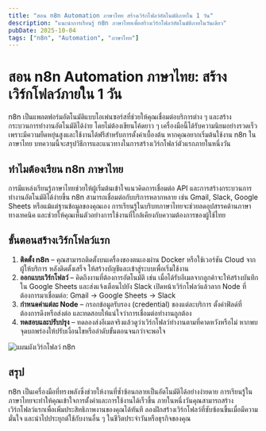 ```yaml
---
title: "สอน n8n Automation ภาษาไทย สร้างเวิร์กโฟลว์อัตโนมัติภายใน 1 วัน"
description: "แนะนำการเรียนรู้ n8n ภาษาไทยเพื่อสร้างเวิร์กโฟลว์อัตโนมัติภายในวันเดียว"
pubDate: 2025-10-04
tags: ["n8n", "Automation", "ภาษาไทย"]
---
```


# สอน n8n Automation ภาษาไทย: สร้างเวิร์กโฟลว์ภายใน 1 วัน

n8n เป็นแพลตฟอร์มอัตโนมัติแบบโอเพ่นซอร์สที่ช่วยให้คุณเชื่อมต่อบริการต่าง ๆ และสร้างกระบวนการทำงานอัตโนมัติได้ง่าย โดยไม่ต้องเขียนโค้ดยาว ๆ เครื่องมือนี้ได้รับความนิยมอย่างรวดเร็วเพราะมีความยืดหยุ่นสูงและใช้งานได้ฟรีสำหรับการตั้งค่าเบื้องต้น หากคุณอยากเริ่มต้นใช้งาน n8n ในภาษาไทย บทความนี้จะสรุปวิธีการและแนวทางในการสร้างเวิร์กโฟลว์ตัวแรกภายในหนึ่งวัน

## ทำไมต้องเรียน n8n ภาษาไทย

การมีแหล่งเรียนรู้ภาษาไทยช่วยให้ผู้เริ่มต้นเข้าใจแนวคิดการเชื่อมต่อ API และการสร้างกระบวนการทำงานอัตโนมัติได้ง่ายขึ้น n8n สามารถเชื่อมต่อกับบริการหลากหลาย เช่น Gmail, Slack, Google Sheets หรือแม้แต่ฐานข้อมูลของคุณเอง การเรียนรู้ในบริบทภาษาไทยจะช่วยลดอุปสรรคด้านภาษาทางเทคนิค และช่วยให้คุณเห็นตัวอย่างการใช้งานที่ใกล้เคียงกับความต้องการของผู้ใช้ไทย

## ขั้นตอนสร้างเวิร์กโฟลว์แรก

1. **ติดตั้ง n8n** – คุณสามารถติดตั้งบนเครื่องของตนเองผ่าน Docker หรือใช้เวอร์ชัน Cloud จากผู้ให้บริการ หลังติดตั้งเสร็จ ให้สร้างบัญชีและเข้าสู่ระบบเพื่อเริ่มใช้งาน
2. **ออกแบบเวิร์กโฟลว์** – คิดถึงงานที่ต้องการอัตโนมัติ เช่น เมื่อได้รับอีเมลจากลูกค้าจะให้สร้างบันทึกใน Google Sheets และส่งแจ้งเตือนไปยัง Slack เปิดหน้าเวิร์กโฟลว์แล้วลาก Node ที่ต้องการมาเชื่อมต่อ: Gmail -> Google Sheets -> Slack
3. **กำหนดค่าแต่ละ Node** – กรอกข้อมูลรับรอง (credential) ของแต่ละบริการ ตั้งค่าฟิลด์ที่ต้องการดึงหรือส่งต่อ และทดสอบให้แน่ใจว่าการเชื่อมต่อทำงานถูกต้อง
4. **ทดสอบและปรับปรุง** – ทดลองส่งอีเมลจริงแล้วดูว่าเวิร์กโฟลว์ทำงานตามที่คาดหวังหรือไม่ หากพบจุดบกพร่องให้ปรับเงื่อนไขหรือลำดับขั้นตอนจนกว่าจะพอใจ

![แผนผังเวิร์กโฟลว์ n8n](../images/n8n-workflow-diagram.jpg "ตัวอย่างเวิร์กโฟลว์ n8n เชื่อมต่อ Gmail, Google Sheets และ Slack")

## สรุป

n8n เป็นเครื่องมือที่ทรงพลังซึ่งช่วยให้งานที่ซ้ำซ้อนกลายเป็นอัตโนมัติได้อย่างง่ายดาย การเรียนรู้ในภาษาไทยจะทำให้คุณเข้าใจการตั้งค่าและการใช้งานได้เร็วขึ้น ภายในหนึ่งวันคุณสามารถสร้างเวิร์กโฟลว์แรกเพื่อเพิ่มประสิทธิภาพงานของคุณได้ทันที ลองฝึกสร้างเวิร์กโฟลว์ที่ซับซ้อนขึ้นเมื่อมีความมั่นใจ และนำไปประยุกต์ใช้กับงานอื่น ๆ ในชีวิตประจำวันหรือธุรกิจของคุณ
